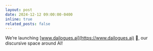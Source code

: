 ```yaml
---
layout: post
date: 2024-12-12 09:00:00-0400
inline: true
related_posts: false
---
```


We’re launching [www.dailogues.ai](https://www.dailogues.ai) 🚀, our discursive space around AI!
